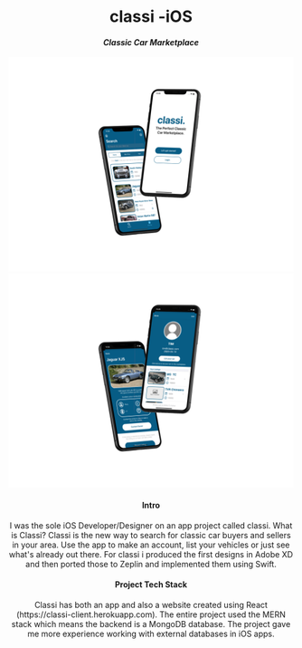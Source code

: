 <div style="text-align: center;">
    <h1> classi -iOS </h1>
    <h4><i> Classic Car Marketplace </i></h4>
    <img src="ClassiOne.png"/>
    <img src="ClassiTwo.png"/>
    <h4> Intro </h4>
    <p>
    I was the sole iOS Developer/Designer on an app project called classi. What is Classi? Classi is the new way to search for classic car buyers and sellers in your area. Use the app to make an account, list your vehicles or just see what's already out there. For classi i produced the first designs in Adobe XD and then ported those to Zeplin and implemented them using Swift.
    </p>
    <h4> Project Tech Stack </h4>
    <p>
    Classi has both an app and also a website created using React (https://classi-client.herokuapp.com). The entire project used the MERN stack which means the backend is a MongoDB database. The project gave me more experience working with external databases in iOS apps.
    </p>
</div>

